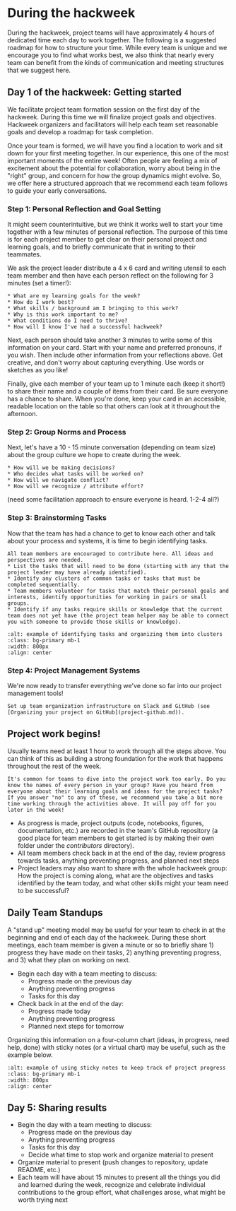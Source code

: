 # During the hackweek

During the hackweek, project teams will have approximately 4 hours of dedicated time each day to work together. The following is a suggested roadmap for how to structure your time. While every team is unique and we encourage you to find what works best, we also think that nearly every team can benefit from the kinds of communication and meeting structures that we suggest here. 

## Day 1 of the hackweek: Getting started

We facilitate project team formation session on the first day of the hackweek. During this time we will finalize project goals and objectives. Hackweek organizers and facilitators will help each team set reasonable goals and develop a roadmap for task completion. 

Once your team is formed, we will have you find a location to work and sit down for your first meeting together. In our experience, this one of the most important moments of the entire week! Often people are feeling a mix of excitement about the potential for collaboration, worry about being in the "right" group, and concern for how the group dynamics might evolve. So, we offer here a structured approach that we recommend each team follows to guide your early conversations.

### Step 1: Personal Reflection and Goal Setting

It might seem counterintuitive, but we think it works well to start your time together with a few minutes of personal reflection. The purpose of this time is for each project member to get clear on their personal project and learning goals, and to briefly communicate that in writing to their teammates.  

We ask the project leader distribute a 4 x 6 card and writing utensil to each team member and then have each person reflect on the following for 3 minutes (set a timer!):

```{admonition} PERSONAL CHECK-IN
* What are my learning goals for the week?
* How do I work best?
* What skills / background am I bringing to this work?
* Why is this work important to me?
* What conditions do I need to thrive?
* How will I know I've had a successful hackweek?
```
Next, each person should take another 3 minutes to write some of this information on your card. Start with your name and preferred pronouns, if you wish. Then include other information from your reflections above. Get creative, and don't worry about capturing everything. Use words or sketches as you like!

Finally, give each member of your team up to 1 minute each (keep it short!) to share their name and a couple of items from their card. Be sure everyone has a chance to share. When you're done, keep your card in an accessible, readable location on the table so that others can look at it throughout the afternoon.

### Step 2: Group Norms and Process

Next, let's have a 10 - 15 minute conversation (depending on team size) about the group culture we hope to create during the week. 

```{admonition} GROUP PROCESS CHECK-IN
* How will we be making decisions?
* Who decides what tasks will be worked on?
* How will we navigate conflict?
* How will we recognize / attribute effort?
```

(need some facilitation approach to ensure everyone is heard. 1-2-4 all?)

### Step 3: Brainstorming Tasks

Now that the team has had a chance to get to know each other and talk about your process and systems, it is time to begin identifying tasks. 

```{admonition} CREATING A TASKBOARD
All team members are encouraged to contribute here. All ideas and perspectives are needed.
* List the tasks that will need to be done (starting with any that the project leader may have already identified).
* Identify any clusters of common tasks or tasks that must be completed sequentially.
* Team members volunteer for tasks that match their personal goals and interests, identify opportunities for working in pairs or small groups.
* Identify if any tasks require skills or knowledge that the current team does not yet have (the project team helper may be able to connect you with someone to provide those skills or knowledge).
```

```{image} ../../images/project-taskboard.png
:alt: example of identifying tasks and organizing them into clusters
:class: bg-primary mb-1
:width: 800px
:align: center
```
### Step 4: Project Management Systems

We're now ready to transfer everything we've done so far into our project management tools!

```{note}
Set up team organization infrastructure on Slack and GitHub (see [Organizing your project on GitHub](project-github.md)). 
```

## Project work begins!

Usually teams need at least 1 hour to work through all the steps above. You can think of this as building a strong foundation for the work that happens throughout the rest of the week. 

```{warning}
It's common for teams to dive into the project work too early. Do you know the names of every person in your group? Have you heard from everyone about their learning goals and ideas for the project tasks? If you answer "no" to any of these, we recommend you take a bit more time working through the activities above. It will pay off for you later in the week!
```

* As progress is made, project outputs (code, notebooks, figures, documentation, etc.) are recorded in the team's GitHub repository (a good place for team members to get started is by making their own folder under the *contributors* directory).
* All team members check back in at the end of the day, review progress towards tasks, anything preventing progress, and planned next steps
* Project leaders may also want to share with the whole hackweek group: How the project is coming along, what are the objectives and tasks identified by the team today, and what other skills might your team need to be successful?

## Daily Team Standups

A "stand up" meeting model may be useful for your team to check in at the beginning and end of each day of the hackweek. During these short meetings, each team member is given a minute or so to briefly share 1) progress they have made on their tasks, 2) anything preventing progress, and 3) what they plan on working on next. 

* Begin each day with a team meeting to discuss:
    * Progress made on the previous day
    * Anything preventing progress
    * Tasks for this day
* Check back in at the end of the day:
    * Progress made today
    * Anything preventing progress
    * Planned next steps for tomorrow
 
Organizing this information on a four-column chart (ideas, in progress, need help, done) with sticky notes (or a virtual chart) may be useful, such as the example below.

```{image} ../../images/project-progress.png
:alt: example of using sticky notes to keep track of project progress
:class: bg-primary mb-1
:width: 800px
:align: center
```

## Day 5: Sharing results

* Begin the day with a team meeting to discuss:
    * Progress made on the previous day
    * Anything preventing progress
    * Tasks for this day
    * Decide what time to stop work and organize material to present
* Organize material to present (push changes to repository, update README, etc.)
* Each team will have about 15 minutes to present all the things you did and learned during the week, recognize and celebrate individual contributions to the group effort, what challenges arose, what might be worth trying next
